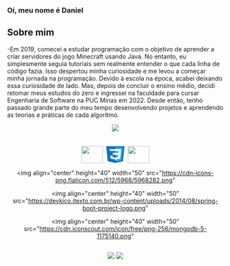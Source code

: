 ### Oi, meu nome é Daniel

## Sobre mim

-Em 2019, comecei a estudar programação com o objetivo de aprender a criar servidores do jogo Minecraft usando Java. No entanto, eu simplesmente seguia tutoriais sem realmente entender o que cada linha de código fazia. Isso despertou minha curiosidade e me levou a começar minha jornada na programação. Devido à escola na época, acabei deixando essa curiosidade de lado. Mas, depois de concluir o ensino médio, decidi retomar meus estudos do zero e ingressei na faculdade para cursar Engenharia de Software na PUC Minas em 2022. Desde então, tenho passado grande parte do meu tempo desenvolvendo projetos e aprendendo as teorias e práticas de cada algoritmo.

<p align="center"> <img src=https://github-readme-stats.vercel.app/api/top-langs/?username=DanielStevam&layout=compact&langs_count=8&theme=gotham /> </p>
  
<div align="center" ><br>
  
  
  <img align="center"  height="40" width="50" src="https://cdn.jsdelivr.net/gh/devicons/devicon/icons/html5/html5-original.svg">

  <img align="center"  height="40" width="50" src="https://raw.githubusercontent.com/devicons/devicon/master/icons/css3/css3-original.svg">
  
  <img align="center"  height="40" width="50" src="https://cdn.jsdelivr.net/gh/devicons/devicon/icons/javascript/javascript-original.svg">
  
  <img align="center"  height="40" width="50" src="https://cdn-icons-png.flaticon.com/512/5968/5968282.png"
  
  <img align="center"  height="40" width="50" src="https://devkico.itexto.com.br/wp-content/uploads/2014/08/spring-boot-project-logo.png"
 
  <img align="center"  height="40" width="50" src="https://cdn.iconscout.com/icon/free/png-256/mongodb-5-1175140.png"
</div>
  
  ##
  
  <div align="center"> 
  
  <a href = "mailto:danielestevam282@gmail.com"><img src="https://img.shields.io/badge/-Gmail-%23333?style=for-the-badge&logo=gmail&logoColor=white" target="_blank"></a>
  <a href="https:/https://www.linkedin.com/in/daniel-estevam-a14602240/" target="_blank"><img src="https://img.shields.io/badge/-LinkedIn-%230077B5?style=for-the-badge&logo=linkedin&logoColor=white" target="_blank"></a> 
 
 
</div>
  
